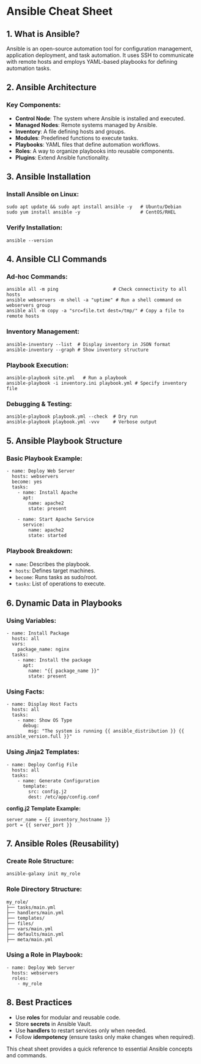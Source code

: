Ansible Cheat Sheet
===================

1\. What is Ansible?
--------------------

Ansible is an open-source automation tool for configuration management, application deployment, and task automation. It uses SSH to communicate with remote hosts and employs YAML-based playbooks for defining automation tasks.

2\. Ansible Architecture
------------------------

### Key Components:

-   **Control Node**: The system where Ansible is installed and executed.
-   **Managed Nodes**: Remote systems managed by Ansible.
-   **Inventory**: A file defining hosts and groups.
-   **Modules**: Predefined functions to execute tasks.
-   **Playbooks**: YAML files that define automation workflows.
-   **Roles**: A way to organize playbooks into reusable components.
-   **Plugins**: Extend Ansible functionality.

3\. Ansible Installation
------------------------

### Install Ansible on Linux:

```
sudo apt update && sudo apt install ansible -y   # Ubuntu/Debian
sudo yum install ansible -y                      # CentOS/RHEL

```

### Verify Installation:

```
ansible --version

```

4\. Ansible CLI Commands
------------------------

### Ad-hoc Commands:

```
ansible all -m ping                    # Check connectivity to all hosts
ansible webservers -m shell -a "uptime" # Run a shell command on webservers group
ansible all -m copy -a "src=file.txt dest=/tmp/" # Copy a file to remote hosts

```

### Inventory Management:

```
ansible-inventory --list  # Display inventory in JSON format
ansible-inventory --graph # Show inventory structure

```

### Playbook Execution:

```
ansible-playbook site.yml   # Run a playbook
ansible-playbook -i inventory.ini playbook.yml # Specify inventory file

```

### Debugging & Testing:

```
ansible-playbook playbook.yml --check  # Dry run
ansible-playbook playbook.yml -vvv     # Verbose output

```

5\. Ansible Playbook Structure
------------------------------

### Basic Playbook Example:

```
- name: Deploy Web Server
  hosts: webservers
  become: yes
  tasks:
    - name: Install Apache
      apt:
        name: apache2
        state: present

    - name: Start Apache Service
      service:
        name: apache2
        state: started

```

### Playbook Breakdown:

-   `name`: Describes the playbook.
-   `hosts`: Defines target machines.
-   `become`: Runs tasks as sudo/root.
-   `tasks`: List of operations to execute.

6\. Dynamic Data in Playbooks
-----------------------------

### Using Variables:

```
- name: Install Package
  hosts: all
  vars:
    package_name: nginx
  tasks:
    - name: Install the package
      apt:
        name: "{{ package_name }}"
        state: present

```

### Using Facts:

```
- name: Display Host Facts
  hosts: all
  tasks:
    - name: Show OS Type
      debug:
        msg: "The system is running {{ ansible_distribution }} {{ ansible_version.full }}"

```

### Using Jinja2 Templates:

```
- name: Deploy Config File
  hosts: all
  tasks:
    - name: Generate Configuration
      template:
        src: config.j2
        dest: /etc/app/config.conf

```

**config.j2 Template Example:**

```
server_name = {{ inventory_hostname }}
port = {{ server_port }}

```

7\. Ansible Roles (Reusability)
-------------------------------

### Create Role Structure:

```
ansible-galaxy init my_role

```

### Role Directory Structure:

```
my_role/
├── tasks/main.yml
├── handlers/main.yml
├── templates/
├── files/
├── vars/main.yml
├── defaults/main.yml
├── meta/main.yml

```

### Using a Role in Playbook:

```
- name: Deploy Web Server
  hosts: webservers
  roles:
    - my_role

```

8\. Best Practices
------------------

-   Use **roles** for modular and reusable code.
-   Store **secrets** in Ansible Vault.
-   Use **handlers** to restart services only when needed.
-   Follow **idempotency** (ensure tasks only make changes when required).

This cheat sheet provides a quick reference to essential Ansible concepts and commands.